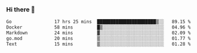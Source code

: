### Hi there 👋

<!--
**yeya24/yeya24** is a ✨ _special_ ✨ repository because its `README.md` (this file) appears on your GitHub profile.

Here are some ideas to get you started:

- 🔭 I’m currently working on ...
- 🌱 I’m currently learning ...
- 👯 I’m looking to collaborate on ...
- 🤔 I’m looking for help with ...
- 💬 Ask me about ...
- 📫 How to reach me: ...
- 😄 Pronouns: ...
- ⚡ Fun fact: ...
-->

<!--START_SECTION:waka-->

```txt
Go                17 hrs 25 mins  ██████████████████████▒░░   89.15 %
Docker            58 mins         █▒░░░░░░░░░░░░░░░░░░░░░░░   04.96 %
Markdown          24 mins         ▓░░░░░░░░░░░░░░░░░░░░░░░░   02.09 %
go.mod            20 mins         ▒░░░░░░░░░░░░░░░░░░░░░░░░   01.77 %
Text              15 mins         ▒░░░░░░░░░░░░░░░░░░░░░░░░   01.28 %
```

<!--END_SECTION:waka-->
